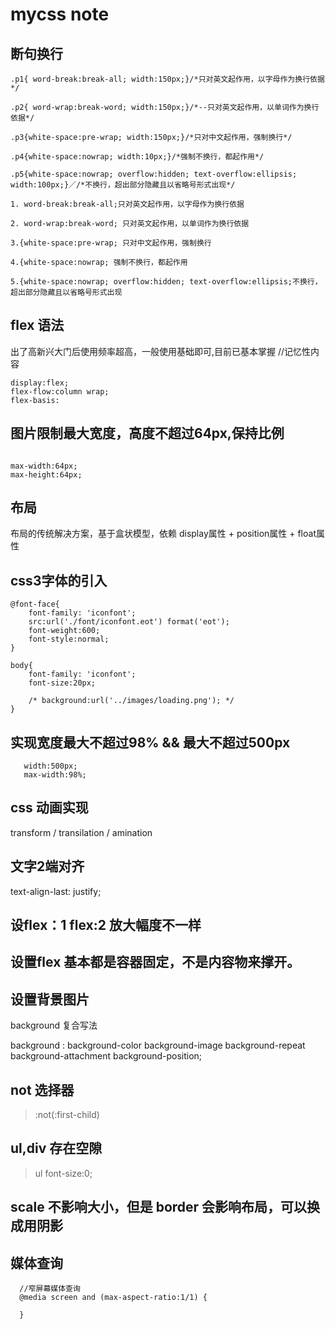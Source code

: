 # mycss note

## 断句换行

```
.p1{ word-break:break-all; width:150px;}/*只对英文起作用，以字母作为换行依据*/

.p2{ word-wrap:break-word; width:150px;}/*--只对英文起作用，以单词作为换行依据*/

.p3{white-space:pre-wrap; width:150px;}/*只对中文起作用，强制换行*/

.p4{white-space:nowrap; width:10px;}/*强制不换行，都起作用*/

.p5{white-space:nowrap; overflow:hidden; text-overflow:ellipsis; width:100px;}／/*不换行，超出部分隐藏且以省略号形式出现*/

1. word-break:break-all;只对英文起作用，以字母作为换行依据

2. word-wrap:break-word; 只对英文起作用，以单词作为换行依据

3.{white-space:pre-wrap; 只对中文起作用，强制换行

4.{white-space:nowrap; 强制不换行，都起作用

5.{white-space:nowrap; overflow:hidden; text-overflow:ellipsis;不换行，超出部分隐藏且以省略号形式出现

```

## flex 语法

 
出了高新兴大门后使用频率超高，一般使用基础即可,目前已基本掌握  //记忆性内容

```
display:flex;
flex-flow:column wrap;
flex-basis: 

```

## 图片限制最大宽度，高度不超过64px,保持比例

```

max-width:64px;
max-height:64px;

```

## 布局
布局的传统解决方案，基于盒状模型，依赖 display属性 + position属性 + float属性


## css3字体的引入

```
@font-face{
    font-family: 'iconfont';
    src:url('./font/iconfont.eot') format('eot');
    font-weight:600;
    font-style:normal;
}

body{
    font-family: 'iconfont';
    font-size:20px;

    /* background:url('../images/loading.png'); */
}
```

## 实现宽度最大不超过98% && 最大不超过500px

```
   width:500px;
   max-width:98%; 
```

## css 动画实现

transform  / transilation / amination


## 文字2端对齐

text-align-last: justify;

## 设flex：1 flex:2 放大幅度不一样


## 设置flex 基本都是容器固定，不是内容物来撑开。

## 设置背景图片

background 复合写法

background : background-color background-image background-repeat background-attachment background-position;

## not 选择器

> :not(:first-child)

## ul,div 存在空隙

>ul font-size:0;

## scale 不影响大小，但是 border 会影响布局，可以换成用阴影


## 媒体查询

```
  //窄屏幕媒体查询
  @media screen and (max-aspect-ratio:1/1) {
      
  }
```
